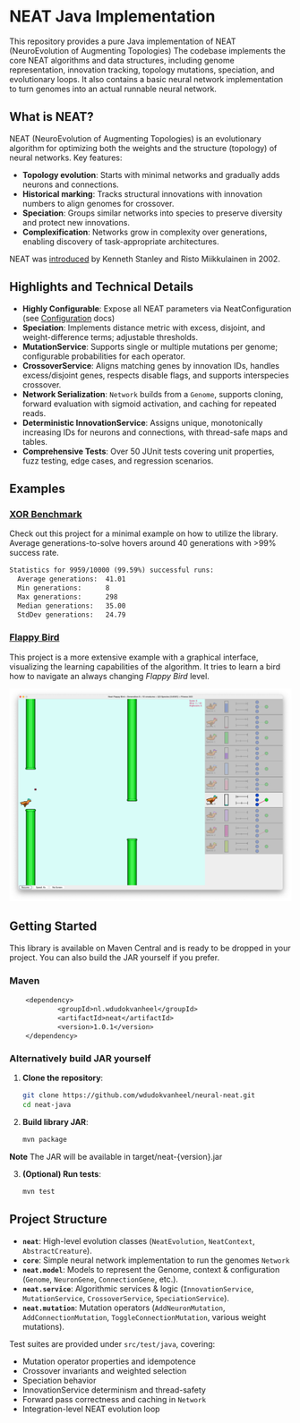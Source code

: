 # NEAT Java Implementation

This repository provides a pure Java implementation of NEAT (NeuroEvolution of Augmenting Topologies) The codebase
implements the core NEAT algorithms and data structures, including genome representation, innovation tracking, topology
mutations, speciation, and evolutionary loops. It also contains a basic neural network implementation to turn genomes
into an actual runnable neural network.

## What is NEAT?

NEAT (NeuroEvolution of Augmenting Topologies) is an evolutionary algorithm for optimizing both the weights and the
structure (topology) of neural networks. Key features:

* **Topology evolution**: Starts with minimal networks and gradually adds neurons and connections.
* **Historical marking**: Tracks structural innovations with innovation numbers to align genomes for crossover.
* **Speciation**: Groups similar networks into species to preserve diversity and protect new innovations.
* **Complexification**: Networks grow in complexity over generations, enabling discovery of task-appropriate
  architectures.

NEAT was [introduced](http://nn.cs.utexas.edu/downloads/papers/stanley.ec02.pdf) by Kenneth Stanley and Risto
Miikkulainen in 2002.

## Highlights and Technical Details

* **Highly Configurable**: Expose all NEAT parameters via NeatConfiguration (see [Configuration](docs/configuration.md) docs)
* **Speciation**: Implements distance metric with excess, disjoint, and weight-difference terms; adjustable thresholds.
* **MutationService**: Supports single or multiple mutations per genome; configurable probabilities for each operator.
* **CrossoverService**: Aligns matching genes by innovation IDs, handles excess/disjoint genes, respects disable flags,
  and supports interspecies crossover.
* **Network Serialization**: `Network` builds from a `Genome`, supports cloning, forward evaluation with sigmoid
  activation, and caching for repeated reads.
* **Deterministic InnovationService**: Assigns unique, monotonically increasing IDs for neurons and connections, with
  thread-safe maps and tables.
* **Comprehensive Tests**: Over 50 JUnit tests covering unit properties, fuzz testing, edge cases, and regression
  scenarios.

## Examples

### [XOR Benchmark](https://github.com/wdudokvanheel/neural-neat-xor)

Check out this project for a minimal example on how to utilize the library. Average generations-to-solve hovers around
40 generations with >99% success rate.

```
Statistics for 9959/10000 (99.59%) successful runs:
  Average generations:  41.01
  Min generations:      8
  Max generations:      298
  Median generations:   35.00
  StdDev generations:   24.79
```

### [Flappy Bird](https://github.com/wdudokvanheel/neural-neat-flappy)

This project is a more extensive example with a graphical interface, visualizing the learning capabilities of the
algorithm. It tries to learn a bird how to navigate an always changing *Flappy Bird* level.

![Neat Flappy screenshot](docs/flappy-screenshot.png)

## Getting Started

This library is available on Maven Central and is ready to be dropped in your project. You can also build the
JAR yourself if you prefer.

### Maven

```
    <dependency>
            <groupId>nl.wdudokvanheel</groupId>
            <artifactId>neat</artifactId>
            <version>1.0.1</version>
    </dependency>
```

### Alternatively build JAR yourself

1. **Clone the repository**:

   ```bash
   git clone https://github.com/wdudokvanheel/neural-neat.git
   cd neat-java
   ```
2. **Build library JAR**:

   ```bash
   mvn package
   ```

**Note** The JAR will be available in target/neat-{version}.jar

3. **(Optional) Run tests**:

   ```bash
   mvn test
   ```

## Project Structure

* **`neat`**: High-level evolution classes (`NeatEvolution`, `NeatContext`, `AbstractCreature`).
* **`core`**: Simple neural network implementation to run the genomes `Network`
* **`neat.model`**: Models to represent the Genome, context & configuration (`Genome`, `NeuronGene`, `ConnectionGene`,
  etc.).
* **`neat.service`**: Algorithmic services & logic (`InnovationService`, `MutationService`,
  `CrossoverService`, `SpeciationService`).
* **`neat.mutation`**: Mutation operators (`AddNeuronMutation`, `AddConnectionMutation`,
  `ToggleConnectionMutation`, various weight mutations).

Test suites are provided under `src/test/java`, covering:

* Mutation operator properties and idempotence
* Crossover invariants and weighted selection
* Speciation behavior
* InnovationService determinism and thread-safety
* Forward pass correctness and caching in `Network`
* Integration-level NEAT evolution loop